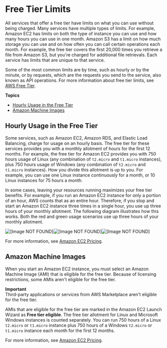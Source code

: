 # Free Tier Limits<a name="free-tier-limits"></a>

All services that offer a free tier have limits on what you can use without being charged\. Many services have multiple types of limits\. For example, Amazon EC2 has limits on both the type of instance you can use and how many hours you can use in one month\. Amazon S3 has a limit on how much storage you can use and on how often you can call certain operations each month\. For example, the free tier covers the first 20,000 times you retrieve a file from Amazon S3, but you're charged for additional file retrievals\. Each service has limits that are unique to that service\.

Some of the most common limits are by time, such as hourly or by the minute, or by requests, which are the requests you send to the service, also known as API operations\. For more information about free tier limits, see [AWS Free Tier](http://aws.amazon.com/free/)\.

**Topics**
+ [Hourly Usage in the Free Tier](#hourly-limits)
+ [Amazon Machine Images](#ami-limits)

## Hourly Usage in the Free Tier<a name="hourly-limits"></a>

Some services, such as Amazon EC2, Amazon RDS, and Elastic Load Balancing, charge for usage on an hourly basis\. The free tier for these services provides you with a monthly allotment of hours for the first 12 months\. For example, the free tier for Amazon EC2 provides you with 750 hours usage of Linux \(any combination of `t2.micro` and `t1.micro` instances\), plus 750 hours usage of Windows \(any combination of `t2.micro` and `t1.micro` instances\)\. How you divide this allotment is up to you\. For example, you can use one Linux instance continuously for a month, or 10 Linux instances for 75 hours a month\.

In some cases, leaving your resources running maximizes your free tier benefits\. For example, if you run an Amazon EC2 instance for only a portion of an hour, AWS counts that as an entire hour\. Therefore, if you stop and start an Amazon EC2 instance three times in a single hour, you use up three hours of your monthly allotment\. The following diagram illustrates how this works\. Both the red and green usage scenarios use up three hours of your monthly allotment\.

![\[Image NOT FOUND\]](http://docs.aws.amazon.com/awsaccountbilling/latest/aboutv2/)![\[Image NOT FOUND\]](http://docs.aws.amazon.com/awsaccountbilling/latest/aboutv2/)![\[Image NOT FOUND\]](http://docs.aws.amazon.com/awsaccountbilling/latest/aboutv2/)

For more information, see [Amazon EC2 Pricing](https://aws.amazon.com/ec2/pricing/)\.

## Amazon Machine Images<a name="ami-limits"></a>

When you start an Amazon EC2 instance, you must select an Amazon Machine Image \(AMI\) that is eligible for the free tier\. Because of licensing restrictions, some AMIs aren't eligible for the free tier\.

**Important**  
Third\-party applications or services from AWS Marketplace aren't eligible for the free tier\.

AMIs that are eligible for the free tier are marked in the Amazon EC2 Launch Wizard as **Free tier eligible**\. The free tier allotment for Linux and Microsoft Windows instances is counted separately\. You can run 750 hours of a Linux `t2.micro` or `t1.micro` instance plus 750 hours of a Windows `t2.micro` or `t1.micro` instance each month for the first 12 months\.

For more information, see [Amazon EC2 Pricing](https://aws.amazon.com/ec2/pricing/)\.
